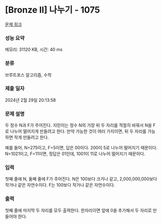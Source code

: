 # [Bronze II] 나누기 - 1075 

[문제 링크](https://www.acmicpc.net/problem/1075) 

### 성능 요약

메모리: 31120 KB, 시간: 40 ms

### 분류

브루트포스 알고리즘, 수학

### 제출 일자

2024년 2월 29일 20:13:58

### 문제 설명

<p>두 정수 N과 F가 주어진다. 지민이는 정수 N의 가장 뒤 두 자리를 적절히 바꿔서 N을 F로 나누어 떨어지게 만들려고 한다. 만약 가능한 것이 여러 가지이면, 뒤 두 자리를 가능하면 작게 만들려고 한다.</p>

<p>예를 들어, N=275이고, F=5이면, 답은 00이다. 200이 5로 나누어 떨어지기 때문이다. N=1021이고, F=11이면, 정답은 01인데, 1001이 11로 나누어 떨어지기 때문이다.</p>

### 입력 

 <p>첫째 줄에 N, 둘째 줄에 F가 주어진다. N은 100보다 크거나 같고, 2,000,000,000보다 작거나 같은 자연수이다. F는 100보다 작거나 같은 자연수이다.</p>

### 출력 

 <p>첫째 줄에 마지막 두 자리를 모두 출력한다. 한자리이면 앞에 0을 추가해서 두 자리로 만들어야 한다.</p>

